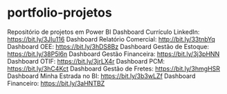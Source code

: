 # portfolio-projetos
Repositório de projetos em Power BI
Dashboard Currículo LinkedIn: https://bit.ly/3JIu116
Dashboard Relatório Comercial: http://bit.ly/33tnbYq
Dashboard OEE: https://bit.ly/3hDS8Bz
Dashboard Gestão de Estoque: https://bit.ly/38P5l6n
Dashboard Gestão Financeira: https://bit.ly/3j3pHNN
Dashboard OTIF: https://bit.ly/3jrLX4r
Dashboard PCM: https://bit.ly/3hC4Kct
Dashboard Gestão de Fretes: https://bit.ly/3hmgHSR
Dashboard Minha Estrada no BI: https://bit.ly/3b3wLZf
Dashboard Financeiro: https://bit.ly/3aHNTBZ

